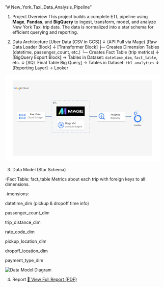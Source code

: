 "# New_York_Taxi_Data_Analysis_Pipeline" 
1. Project Overview
This project builds a complete ETL pipeline using **Mage**, **Pandas**, and **BigQuery** to ingest, transform, model, and analyze New York Taxi trip data. The data is normalized into a star schema for efficient querying and reporting.

2. Data Architecture
[Uber Data (CSV in GCS)] 
    ↓ (API Pull via Mage)
[Raw Data Loader Block] 
    ↓
[Transformer Block]
    ├─ Creates Dimension Tables (datetime, passenger_count, etc.)
    └─ Creates Fact Table (trip metrics)
    ↓
[BigQuery Export Block]
    → Tables in Dataset: `datetime_dim`, `fact_table`, etc.
    ↓
[SQL Final Table Big Query]
    → Tables in Dataset: `tbl_analytics`
    ↓
[Reporting Layer]
    → Looker 


![Data Architecture Diagram](architecture.jpg) 

3. Data Model (Star Schema)

-Fact Table: fact_table
Metrics about each trip with foreign keys to all dimensions.

-imensions:

datetime_dim (pickup & dropoff time info)

passenger_count_dim

trip_distance_dim

rate_code_dim

pickup_location_dim

dropoff_location_dim

payment_type_dim


![Data Model Diagram](data_model.jpg) 


4. Report
[📄 View Full Report (PDF)](New_York_Taxi_Analysis.pdf)